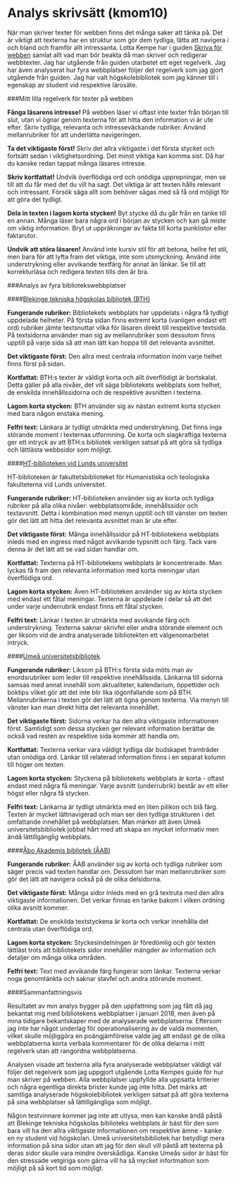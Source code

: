 Analys skrivsätt (kmom10)
========================================

När man skriver texter för webben finns det många saker att tänka på. Det är viktigt att texterna har en struktur som gör dem tydliga, lätta att navigera i och bland och framför allt intressanta. Lotta Kempe har i guiden [Skriva för webben](https://www.iis.se/lar-dig-mer/guider/hur-man-skriver-for-webben/) samlat allt vad man bör beakta då man skriver och redigerar webbtexter. Jag har utgående från guiden utarbetet ett eget regelverk. Jag har även analyserat hur fyra webbplatser följer det regelverk som jag gjort utgående från guiden. Jag har valt högskolebibliotek som jag känner till i egenskap av student vid respektive lärosäte.

###Mitt lilla regelverk för texter på webben

__Fånga läsarens intresse!__ På webben läser vi oftast inte texter från början till slut, utan vi ögnar genom texterna för att hitta den information vi är ute efter. Skriv tydliga, relevanta och intresseväckande rubriker. Använd mellanrubriker för att underlätta navigeringen.

__Ta det viktigaste först!__ Skriv det allra viktigaste i det första stycket och fortsätt sedan i viktighetsordning. Det minst viktiga kan komma sist. Då har du kanske redan tappat många läsares intresse.

__Skriv kortfattat!__ Undvik överflödiga ord och onödiga upprepningar, men se till att du får med det du vill ha sagt. Det viktiga är att texten hålls relevant och intressant. Försök säga allt som behöver sägas med så få ord möjligt för att göra det tydligt.

__Dela in texten i lagom korta stycken!__ Byt stycke då du går från en tanke till en annan. Många läser bara några ord i början av stycken och kan gå miste om viktig information. Bryt ut uppräkningar av fakta till korta punklistor eller faktarutor.

__Undvik att störa läsaren!__ Använd inte kursiv stil för att betona, hellre fet stil, men bara för att lyfta fram det viktiga, inte som utsmyckning. Använd inte understrykning eller avvikande textfärg för annat än länkar. Se till att korrekturläsa och redigera texten tills den är bra.

###Analys av fyra bibliotekswebbplatser

####[Blekinge tekniska högskolas bibliotek (BTH)](https://www.bth.se/bibliotek/)

__Fungerande rubriker:__ Bibliotekets webbplats har uppdelats i några få tydligt uppdelade helheter. På första sidan finns extremt korta (vanligen endast ett ord) rubriker jämte textsnuttar vilka för läsaren direkt till respektive textsida.  På textsidorna använder man sig av mellanrubriker som dessutom finns upptill på varje sida så att man lätt kan hoppa till det relevanta avsnittet.

__Det viktigaste först:__ Den allra mest centrala information inom varje helhet finns först på sidan.

__Kortfattat:__ BTH:s texter är väldigt korta och allt överflödigt är bortskalat. Detta gäller på alla nivåer, det vill säga bibliotekets webbplats som helhet, de enskilda innehållssidorna och de respektive avsnitten i texterna.

__Lagom korta stycken:__ BTH använder sig av nästan extremt korta stycken med bara någon enstaka mening.

__Felfri text:__ Länkara är tydligt utmärkta med understrykning. Det finns inga störande moment i texternas utformning. De korta och slagkraftiga texterna ger ett intryck av att BTH:s bibliotek verkligen satsat på att göra så tydliga och lättlästa webbsidor som möjligt.

####[HT-biblioteken vid Lunds universitet](http://www.htbibl.lu.se/)

HT-biblioteken är fakultetsbiblioteket för Humanistiska och teologiska fakulteterna vid Lunds universitet.

__Fungerande rubriker:__ HT-biblioteken använder sig av korta och tydliga rubriker på alla olika nivåer: webbplatsområde, innehållssidor och textavsnitt. Detta i kombination med menyn upptill och till vänster om texten gör det lätt att hitta det relevanta avsnittet man är ute efter.

__Det viktigaste först:__ Många innehållssidor på HT-bibliotekens webbplats inleds med en ingress med något avvikande typsnitt och färg. Tack vare denna är det lätt att se vad sidan handlar om.

__Kortfattat:__ Texterna på HT-bibliotekens webbplats är koncentrerade. Man lyckas få fram den relevanta information med korta meningar utan överflödiga ord.

__Lagom korta stycken:__ Även HT-biblioteken använder sig av korta stycken med endast ett fåtal meningar. Texterna är uppdelade i delar så att det under varje underrubrik endast finns ett fåtal stycken.

__Felfri text:__ Länkar i texten är utmärkta med avvikande färg och understrykning. Texterna saknar skrivfel eller andra störande element och ger liksom vid de andra analyserade bibliotekten ett välgenomarbetet intryck.

####[Umeå universitetsbibliotek](http://www.ub.umu.se/)

__Fungerande rubriker:__ Liksom på BTH:s första sida möts man av enordsrubriker som leder till respektive innehållssida. Länkarna till sidorna samsas med annat innehåll som aktualiteter, kalendarium, öppettider och boktips vilket gör att det inte blir lika iögonfallande som på BTH. Mellanrubrikerna i texten gör det lätt att ögna genom texterna. Via menyn till vänster kan man direkt hitta det relevanta innehållet.

__Det viktigaste först:__ Sidorna verkar ha den allra viktigaste informationen först. Samtidigt som dessa stycken ger relevant information berättar de också vad resten av respektive sida kommer att handla om.

__Kortfattat:__ Texterna verkar vara väldigt tydliga där budskapet framträder utan onödiga ord. Länkar till relaterad information finns i en separat kolumn till höger om texten.

__Lagom korta stycken:__ Styckena på bibliotekets webbplats är korta - oftast endast med några få meningar. Varje avsnitt (underrubrik) består av ett eller högst eller några få stycken.

__Felfri text:__ Länkarna är tydligt utmärkta med en liten pilikon och blå färg. Texten är mycket lättnavigerad och man ser den tydliga strukturen i det omfattande innehållet på webbplatsen. Man märker att även Umeå universitetsbibliotek jobbat hårt med att skapa en mycket informativ men ändå lättillgänglig webbplats.

####[Åbo Akademis bibliotek (ÅAB)](https://www.abo.fi/bibliotek/)

__Fungerande rubriker:__ ÅAB använder sig av korta och tydliga rubriker som säger precis vad texten handlar om. Dessutom har man mellanrubriker som gör det lätt att navigera också på de olika delsidorna.

__Det viktigaste först:__ Många sidor inleds med en grå textruta med den allra viktigaste informationen. Det verkar finnas en tanke bakom i vilken ordning olika avsnitt kommer.

__Kortfattat:__ De enskilda textstyckena är korta och verkar innehålla det centrala utan överflödiga ord.

__Lagom korta stycken:__ Styckesindelningen är föredömlig och gör texten lättläst trots att bibliotekets sidor innehåller mängder av information och detaljer om många olika områden.

__Felfri text:__ Text med avvikande färg fungerar som länkar. Texterna verkar noga genomtänkta och saknar stavfel och andra störande moment.


####Sammanfattningsvis

Resultatet av min analys bygger på den uppfattning som jag fått då jag bekantat mig med bibliotekens webbplatser i januari 2018, men även på mina tidigare bekantskaper med de analyserade webbplatserna. Eftersom jag inte har något underlag för operationalisering av de valda momenten, vilket skulle möjliggöra en poängjämförelse valde jag att endast ge de olika webbplatserna korta verbala kommentarer för de olika delarna i mitt regelverk utan att rangordna webbplatserna.

Analysen visade att texterna alla fyra analyserade webbplatser väldigt väl följer det regelverk som jag uppgjort utgående Lotta Kempes guide för hur man skriver på webben. Alla webbplatser uppfyllde alla uppsatta kriterier och några egentliga direkta brister kunde jag inte hitta. Det märks att samtliga analyserade högskolebibliotek verkligen satsat på att göra texterna på sina webbplatser så lättillgängliga som möjligt.

Någon testvinnare kommer jag inte att utlysa, men kan kanske ändå påstå att Blekinge tekniska högskolas biblioteks webbplats är bäst för den som bara vill ha den allra viktigaste informationen om respektive ämne - kanke en ny student vid högskolan. Umeå universitetsbibliotek har betydligt mera information på sina sidor utan att jag för den skull vill påstå att texterna på deras sidor skulle vara mindre överskådliga. Kanske Umeås sidor är bäst för den stressade vetgiriga som gärna vill ha så mycket infortmation som möjligt på så kort tid som möjligt.
